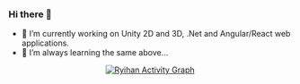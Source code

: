 ### Hi there 👋

- 🔭 I’m currently working on Unity 2D and 3D, .Net and Angular/React web applications. 
- 🌱 I’m always learning the same above...

<p align="center">
  <a href="https://github-readme-stats.vercel.app/api/top-langs/?username=rafaelmmedeiros&layout=compact&langs_count=10&hide=ShaderLab,Makefile"><img alt="Ryihan Activity Graph" src="https://github-readme-stats.vercel.app/api/top-langs/?username=rafaelmmedeiros&layout=compact&langs_count=10&hide=ShaderLab,Makefile" /></a>
</p>

<!--
**rafaelmmedeiros/rafaelmmedeiros** is a ✨ _special_ ✨ repository because its `README.md` (this file) appears on your GitHub profile.

Here are some ideas to get you started:

- 🔭 I’m currently working on ..
- 🌱 I’m currently learning ...
- 👯 I’m looking to collaborate on ...
- 🤔 I’m looking for help with ...
- 💬 Ask me about ...
- 📫 How to reach me: ...
- 😄 Pronouns: ...
- ⚡ Fun fact: ...
-->
